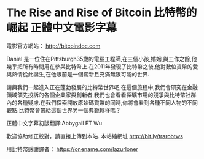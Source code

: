 # The Rise and Rise of Bitcoin 比特幣的崛起 正體中文電影字幕

電影官方網站： http://bitcoindoc.com

Daniel 是一位住在Pittsburgh35歲的電腦工程師,在三個小孩,婚姻,與工作之餘,他幾乎把所有時間用在參與比特幣上.在2011年發現了比特幣之後,他對數位貨幣的愛與熱情從此誕生,在他眼前是一個嶄新且充滿無限可能的世界.

請與我們一起進入正在蓬勃發展的比特幣世界吧,在這個旅程中,我們會研究在金融領域領先投訴的各個企業家與創新者,我們也會看看採礦市場的競爭與比特幣社群內的各種疑慮.在我們探索開放原始碼貨幣的同時,你將會看到各種不同人物的不同觀點.比特幣會帶給這個世界另一個典範轉移嗎？

正體中文字幕初版翻譯:Abbygail ET Wu

歡迎協助修正校對，請直接上傳到本站. 本站縮網址 http://bit.ly/trarobtws

用比特幣感謝譯者： https://onename.com/lazurloner
